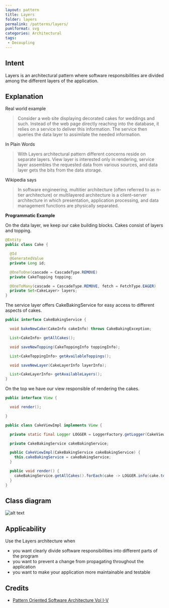 ```yaml
---
layout: pattern
title: Layers
folder: layers
permalink: /patterns/layers/
pumlformat: svg
categories: Architectural
tags:
 - Decoupling
---
```


## Intent
Layers is an architectural pattern where software responsibilities are
 divided among the different layers of the application.

## Explanation

Real world example

> Consider a web site displaying decorated cakes for weddings and such. Instead of the web page directly reaching into the database, it relies on a service to deliver this information. The service then queries the data layer to assimilate the needed information.

In Plain Words

> With Layers architectural pattern different concerns reside on separate layers. View layer is interested only in rendering, service layer assembles the requested data from various sources, and data layer gets the bits from the data storage.

Wikipedia says

> In software engineering, multitier architecture (often referred to as n-tier architecture) or multilayered architecture is a client–server architecture in which presentation, application processing, and data management functions are physically separated.

**Programmatic Example**

On the data layer, we keep our cake building blocks. Cakes consist of layers and topping.

```java
@Entity
public class Cake {

  @Id
  @GeneratedValue
  private Long id;

  @OneToOne(cascade = CascadeType.REMOVE)
  private CakeTopping topping;

  @OneToMany(cascade = CascadeType.REMOVE, fetch = FetchType.EAGER)
  private Set<CakeLayer> layers;
}
```

The service layer offers CakeBakingService for easy access to different aspects of cakes.

```java
public interface CakeBakingService {

  void bakeNewCake(CakeInfo cakeInfo) throws CakeBakingException;

  List<CakeInfo> getAllCakes();

  void saveNewTopping(CakeToppingInfo toppingInfo);

  List<CakeToppingInfo> getAvailableToppings();

  void saveNewLayer(CakeLayerInfo layerInfo);

  List<CakeLayerInfo> getAvailableLayers();
}
```

On the top we have our view responsible of rendering the cakes.

```java
public interface View {

  void render();

}

public class CakeViewImpl implements View {

  private static final Logger LOGGER = LoggerFactory.getLogger(CakeViewImpl.class);

  private CakeBakingService cakeBakingService;

  public CakeViewImpl(CakeBakingService cakeBakingService) {
    this.cakeBakingService = cakeBakingService;
  }

  public void render() {
    cakeBakingService.getAllCakes().forEach(cake -> LOGGER.info(cake.toString()));
  }
}
```

## Class diagram
![alt text](./etc/layers.png "Layers")

## Applicability
Use the Layers architecture when

* you want clearly divide software responsibilities into different parts of the program
* you want to prevent a change from propagating throughout the application
* you want to make your application more maintainable and testable

## Credits

* [Pattern Oriented Software Architecture Vol I-V](http://www.amazon.com/Pattern-Oriented-Software-Architecture-Volume-Patterns/dp/0471958697)
